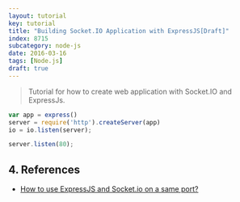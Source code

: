 ```yaml
---
layout: tutorial
key: tutorial
title: "Building Socket.IO Application with ExpressJS[Draft]"
index: 8715
subcategory: node-js
date: 2016-03-16
tags: [Node.js]
draft: true
---
```


> Tutorial for how to create web application with Socket.IO and ExpressJs.

```javascript
var app = express()
server = require('http').createServer(app)
io = io.listen(server);

server.listen(80);
```

## 4. References
* [How to use ExpressJS and Socket.io on a same port?](https://stackoverflow.com/questions/12235406/how-to-use-expressjs-and-socket-io-on-a-same-port)
